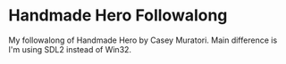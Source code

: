 # Handmade Hero Followalong

My followalong of Handmade Hero by Casey Muratori. Main difference is I'm using
SDL2 instead of Win32.
